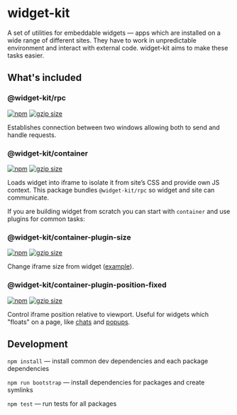 # widget-kit

A set of utilities for embeddable widgets — apps which are installed on a wide range of different sites. They have to work in unpredictable environment and interact with external code. widget-kit aims to make these tasks easier.

## What's included

### @widget-kit/rpc
[![npm](https://img.shields.io/npm/v/@widget-kit/rpc.svg)](https://www.npmjs.com/package/@widget-kit/rpc) [![gzip size](https://img.shields.io/bundlephobia/minzip/@widget-kit/rpc.svg?label=gzip%20size)](https://bundlephobia.com/result?p=@widget-kit/rpc)

Establishes connection between two windows allowing both to send and handle requests.

### @widget-kit/container
[![npm](https://img.shields.io/npm/v/@widget-kit/container.svg)](https://www.npmjs.com/package/@widget-kit/container) [![gzip size](https://img.shields.io/bundlephobia/minzip/@widget-kit/container.svg?label=gzip%20size)](https://bundlephobia.com/result?p=@widget-kit/container)

Loads widget into iframe to isolate it from site’s CSS and provide own JS context. This package bundles `@widget-kit/rpc` so widget and site can communicate.

If you are building widget from scratch you can start with `container` and use plugins for common tasks:

### @widget-kit/container-plugin-size
[![npm](https://img.shields.io/npm/v/@widget-kit/container-plugin-size.svg)](https://www.npmjs.com/package/@widget-kit/container-plugin-size) [![gzip size](https://img.shields.io/bundlephobia/minzip/@widget-kit/container-plugin-size.svg?label=gzip%20size)](https://bundlephobia.com/result?p=@widget-kit/container-plugin-size)

Change iframe size from widget ([example](https://44px.github.io/widget-kit/banner/)).

### @widget-kit/container-plugin-position-fixed
[![npm](https://img.shields.io/npm/v/@widget-kit/container-plugin-position-fixed.svg)](https://www.npmjs.com/package/@widget-kit/container-plugin-position-fixed) [![gzip size](https://img.shields.io/bundlephobia/minzip/@widget-kit/container-plugin-position-fixed.svg?label=gzip%20size)](https://bundlephobia.com/result?p=@widget-kit/container-plugin-position-fixed)

Control iframe position relative to viewport. Useful for widgets which "floats" on a page, like [chats](https://44px.github.io/widget-kit/chat/) and [popups](https://44px.github.io/widget-kit/popup/).

## Development

`npm install` — install common dev dependencies and each package dependencies

`npm run bootstrap` — install dependencies for packages and create symlinks

`npm test` — run tests for all packages
